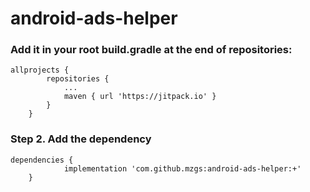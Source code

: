 # android-ads-helper



### Add it in your root build.gradle at the end of repositories:

```
allprojects {
		repositories {
			...
			maven { url 'https://jitpack.io' }
		}
	}
```


### Step 2. Add the dependency
```
dependencies {
	        implementation 'com.github.mzgs:android-ads-helper:+'
	}
```